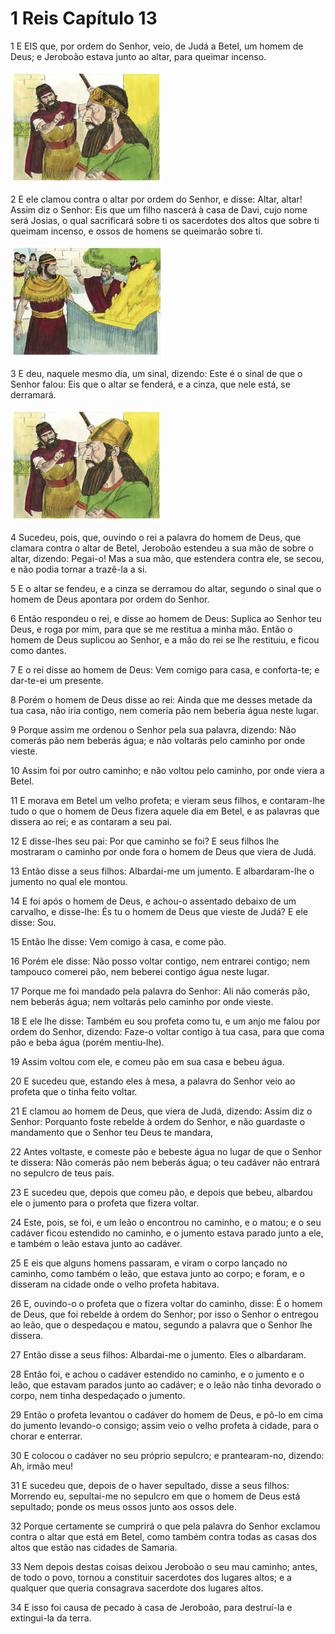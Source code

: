# 1 Reis Capítulo 13

1	E EIS que, por ordem do Senhor, veio, de Judá a Betel, um homem de Deus; e Jeroboão estava junto ao altar, para queimar incenso.

![](.img/11_1Ki_13_01_RG.jpg)

2	E ele clamou contra o altar por ordem do Senhor, e disse: Altar, altar! Assim diz o Senhor: Eis que um filho nascerá à casa de Davi, cujo nome será Josias, o qual sacrificará sobre ti os sacerdotes dos altos que sobre ti queimam incenso, e ossos de homens se queimarão sobre ti.

![](.img/11_1Ki_13_02_RG.jpg)

3	E deu, naquele mesmo dia, um sinal, dizendo: Este é o sinal de que o Senhor falou: Eis que o altar se fenderá, e a cinza, que nele está, se derramará.

![](.img/11_1Ki_13_03_RG.jpg)

4	Sucedeu, pois, que, ouvindo o rei a palavra do homem de Deus, que clamara contra o altar de Betel, Jeroboão estendeu a sua mão de sobre o altar, dizendo: Pegai-o! Mas a sua mão, que estendera contra ele, se secou, e não podia tornar a trazê-la a si.

5	E o altar se fendeu, e a cinza se derramou do altar, segundo o sinal que o homem de Deus apontara por ordem do Senhor.

6	Então respondeu o rei, e disse ao homem de Deus: Suplica ao Senhor teu Deus, e roga por mim, para que se me restitua a minha mão. Então o homem de Deus suplicou ao Senhor, e a mão do rei se lhe restituiu, e ficou como dantes.

7	E o rei disse ao homem de Deus: Vem comigo para casa, e conforta-te; e dar-te-ei um presente.

8	Porém o homem de Deus disse ao rei: Ainda que me desses metade da tua casa, não iria contigo, nem comeria pão nem beberia água neste lugar.

9	Porque assim me ordenou o Senhor pela sua palavra, dizendo: Não comerás pão nem beberás água; e não voltarás pelo caminho por onde vieste.

10	Assim foi por outro caminho; e não voltou pelo caminho, por onde viera a Betel.

11	E morava em Betel um velho profeta; e vieram seus filhos, e contaram-lhe tudo o que o homem de Deus fizera aquele dia em Betel, e as palavras que dissera ao rei; e as contaram a seu pai.

12	E disse-lhes seu pai: Por que caminho se foi? E seus filhos lhe mostraram o caminho por onde fora o homem de Deus que viera de Judá.

13	Então disse a seus filhos: Albardai-me um jumento. E albardaram-lhe o jumento no qual ele montou.

14	E foi após o homem de Deus, e achou-o assentado debaixo de um carvalho, e disse-lhe: És tu o homem de Deus que vieste de Judá? E ele disse: Sou.

15	Então lhe disse: Vem comigo à casa, e come pão.

16	Porém ele disse: Não posso voltar contigo, nem entrarei contigo; nem tampouco comerei pão, nem beberei contigo água neste lugar.

17	Porque me foi mandado pela palavra do Senhor: Ali não comerás pão, nem beberás água; nem voltarás pelo caminho por onde vieste.

18	E ele lhe disse: Também eu sou profeta como tu, e um anjo me falou por ordem do Senhor, dizendo: Faze-o voltar contigo à tua casa, para que coma pão e beba água (porém mentiu-lhe).

19	Assim voltou com ele, e comeu pão em sua casa e bebeu água.

20	E sucedeu que, estando eles à mesa, a palavra do Senhor veio ao profeta que o tinha feito voltar.

21	E clamou ao homem de Deus, que viera de Judá, dizendo: Assim diz o Senhor: Porquanto foste rebelde à ordem do Senhor, e não guardaste o mandamento que o Senhor teu Deus te mandara,

22	Antes voltaste, e comeste pão e bebeste água no lugar de que o Senhor te dissera: Não comerás pão nem beberás água; o teu cadáver não entrará no sepulcro de teus pais.

23	E sucedeu que, depois que comeu pão, e depois que bebeu, albardou ele o jumento para o profeta que fizera voltar.

24	Este, pois, se foi, e um leão o encontrou no caminho, e o matou; e o seu cadáver ficou estendido no caminho, e o jumento estava parado junto a ele, e também o leão estava junto ao cadáver.

25	E eis que alguns homens passaram, e viram o corpo lançado no caminho, como também o leão, que estava junto ao corpo; e foram, e o disseram na cidade onde o velho profeta habitava.

26	E, ouvindo-o o profeta que o fizera voltar do caminho, disse: É o homem de Deus, que foi rebelde à ordem do Senhor; por isso o Senhor o entregou ao leão, que o despedaçou e matou, segundo a palavra que o Senhor lhe dissera.

27	Então disse a seus filhos: Albardai-me o jumento. Eles o albardaram.

28	Então foi, e achou o cadáver estendido no caminho, e o jumento e o leão, que estavam parados junto ao cadáver; e o leão não tinha devorado o corpo, nem tinha despedaçado o jumento.

29	Então o profeta levantou o cadáver do homem de Deus, e pô-lo em cima do jumento levando-o consigo; assim veio o velho profeta à cidade, para o chorar e enterrar.

30	E colocou o cadáver no seu próprio sepulcro; e prantearam-no, dizendo: Ah, irmão meu!

31	E sucedeu que, depois de o haver sepultado, disse a seus filhos: Morrendo eu, sepultai-me no sepulcro em que o homem de Deus está sepultado; ponde os meus ossos junto aos ossos dele.

32	Porque certamente se cumprirá o que pela palavra do Senhor exclamou contra o altar que está em Betel, como também contra todas as casas dos altos que estão nas cidades de Samaria.

33	Nem depois destas coisas deixou Jeroboão o seu mau caminho; antes, de todo o povo, tornou a constituir sacerdotes dos lugares altos; e a qualquer que queria consagrava sacerdote dos lugares altos.

34	E isso foi causa de pecado à casa de Jeroboão, para destruí-la e extingui-la da terra.

